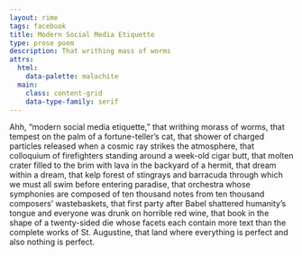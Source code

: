 ```yaml
---
layout: rime
tags: facebook
title: Modern Social Media Etiquette
type: prose poem
description: That writhing mass of worms
attrs:
  html:
    data-palette: malachite
  main:
    class: content-grid
    data-type-family: serif
---
```

Ahh, &ldquo;modern social media etiquette,&rdquo; that writhing morass of worms, that tempest on the palm of a fortune-teller&rsquo;s cat, that shower of charged particles released when a cosmic ray strikes the atmosphere, that colloquium of firefighters standing around a week-old cigar butt, that molten crater filled to the brim with lava in the backyard of a hermit, that dream within a dream, that kelp forest of stingrays and barracuda through which we must all swim before entering paradise, that orchestra whose symphonies are composed of ten thousand notes from ten thousand composers&rsquo; wastebaskets, that first party after Babel shattered humanity&rsquo;s tongue and everyone was drunk on horrible red wine, that book in the shape of a twenty-sided die whose facets each contain more text than the complete works of St. Augustine, that land where everything is perfect and also nothing is perfect.
